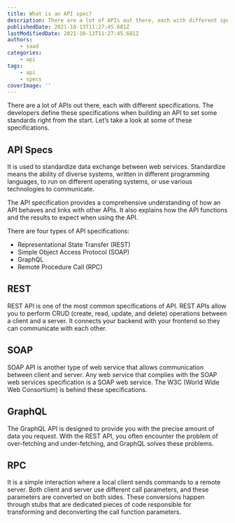 ```yaml
---
title: What is an API spec?
description: There are a lot of APIs out there, each with different specifications. The developers define these specifications when building an API. Let's take a look at four differnet types of API specs in this piece.
publishedDate: 2021-10-13T11:27:45.681Z
lastModifiedDate: 2021-10-13T11:27:45.681Z
authors:
    - saad
categories:
    - api
tags:
    - api
    - specs
coverImage: ''
---
```


<Lead>
	There are a lot of APIs out there, each with different specifications. The
	developers define these specifications when building an API to set some
	standards right from the start. Let’s take a look at some of these
	specifications.
</Lead>

## API Specs

It is used to standardize data exchange between web services. Standardize means the ability of diverse systems, written in different programming languages, to run on different operating systems, or use various technologies to communicate.

The API specification provides a comprehensive understanding of how an API behaves and links with other APIs. It also explains how the API functions and the results to expect when using the API.

There are four types of API specifications:

-   Representational State Transfer (REST)
-   Simple Object Access Protocol (SOAP)
-   GraphQL
-   Remote Procedure Call (RPC)

## REST

REST API is one of the most common specifications of API. REST APIs allow you to perform CRUD (create, read, update, and delete) operations between a client and a server. It connects your backend with your frontend so they can communicate with each other.

## SOAP

SOAP API is another type of web service that allows communication between client and server. Any web service that complies with the SOAP web services specification is a SOAP web service. The W3C (World Wide Web Consortium) is behind these specifications.

## GraphQL

The GraphQL API is designed to provide you with the precise amount of data you request. With the REST API, you often encounter the problem of over-fetching and under-fetching, and GraphQL solves these problems.

## RPC

It is a simple interaction where a local client sends commands to a remote server. Both client and server use different call parameters, and these parameters are converted on both sides. These conversions happen through stubs that are dedicated pieces of code responsible for transforming and deconverting the call function parameters.
